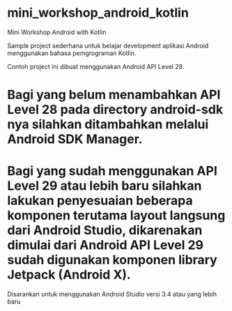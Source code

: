 # mini_workshop_android_kotlin
Mini Workshop Android with Kotlin

Sample project sederhana untuk belajar development aplikasi Android menggunakan bahasa pemgrograman Kotlin.

Contoh project ini dibuat menggunakan Android API Level 28. 
# Bagi yang belum menambahkan API Level 28 pada directory android-sdk nya silahkan ditambahkan melalui Android SDK Manager. 
# Bagi yang sudah menggunakan API Level 29 atau lebih baru silahkan lakukan penyesuaian beberapa komponen terutama layout langsung dari Android Studio, dikarenakan dimulai dari Android API Level 29 sudah digunakan komponen library Jetpack (Android X).

Disarankan untuk menggunakan Android Studio versi 3.4 atau yang lebih baru
